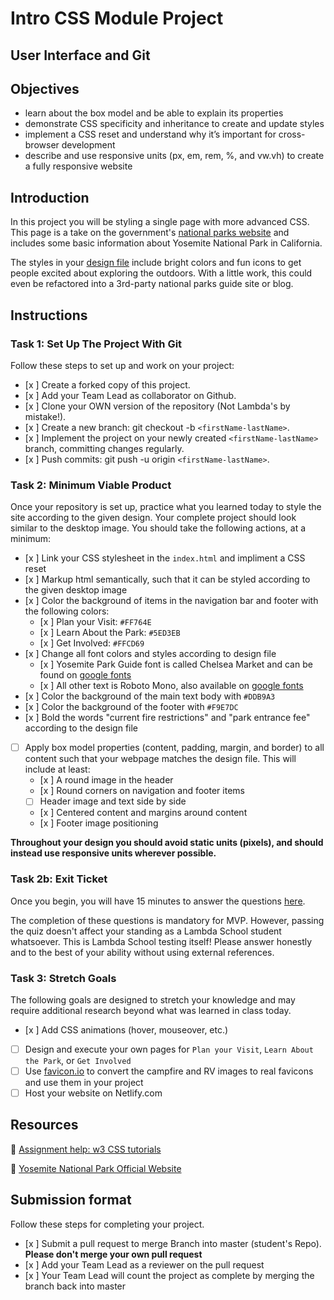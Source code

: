 # Intro CSS Module Project

## User Interface and Git

## Objectives

- learn about the box model and be able to explain its properties
- demonstrate CSS specificity and inheritance to create and update styles
- implement a CSS reset and understand why it’s important for cross-browser development
- describe and use responsive units (px, em, rem, %, and vw.vh) to create a fully responsive website

## Introduction

In this project you will be styling a single page with more advanced CSS. This page is a take on the government's [national parks website](https://www.nps.gov/yose/index.htm) and includes some basic information about Yosemite National Park in California.

The styles in your [design file](/design/desktop.jpg) include bright colors and fun icons to get people excited about exploring the outdoors. With a little work, this could even be refactored into a 3rd-party national parks guide site or blog.

## Instructions

### Task 1: Set Up The Project With Git

Follow these steps to set up and work on your project:

- [x ] Create a forked copy of this project.
- [x ] Add your Team Lead as collaborator on Github.
- [x ] Clone your OWN version of the repository (Not Lambda's by mistake!).
- [x ] Create a new branch: git checkout -b `<firstName-lastName>`.
- [x ] Implement the project on your newly created `<firstName-lastName>` branch, committing changes regularly.
- [x ] Push commits: git push -u origin `<firstName-lastName>`.

### Task 2: Minimum Viable Product

Once your repository is set up, practice what you learned today to style the site according to the given design. Your complete project should look similar to the desktop image. You should take the following actions, at a minimum:

- [x ] Link your CSS stylesheet in the `index.html` and impliment a CSS reset 
- [x ] Markup html semantically, such that it can be styled according to the given desktop image
- [x ] Color the background of items in the navigation bar and footer with the following colors:
  - [x ] Plan your Visit: `#FF764E`
  - [x ] Learn About the Park: `#5ED3EB`
  - [x ] Get Involved: `#FFCD69`
- [x ] Change all font colors and styles according to design file
  - [x ] Yosemite Park Guide font is called Chelsea Market and can be found on [google fonts](https://fonts.google.com/specimen/Chelsea+Market)
  - [x ] All other text is Roboto Mono, also available on [google fonts](https://fonts.google.com/specimen/Roboto+Mono)
- [x ] Color the background of the main text body with `#DDB9A3`
- [x ] Color the background of the footer with `#F9E7DC`
- [x ] Bold the words "current fire restrictions" and "park entrance fee" according to the design file
- [ ] Apply box model properties (content, padding, margin, and border) to all content such that your webpage matches the design file. This will include at least:
  - [x ] A round image in the header
  - [x ] Round corners on navigation and footer items
  - [ ] Header image and text side by side
  - [x ] Centered content and margins around content
  - [x ] Footer image positioning

**Throughout your design you should avoid static units (pixels), and should instead use responsive units wherever possible.**

### Task 2b: Exit Ticket

Once you begin, you will have 15 minutes to answer the questions [here](https://app.codesignal.com/public-test/DyGu5BAvk3m7jHqoz/AiMA3XzNTYpeQH).

The completion of these questions is mandatory for MVP. However, passing the quiz doesn't affect your standing as a Lambda School student whatsoever. This is Lambda School testing itself! Please answer honestly and to the best of your ability without using external references.


### Task 3: Stretch Goals

The following goals are designed to stretch your knowledge and may require additional research beyond what was learned in class today.

- [x ] Add CSS animations (hover, mouseover, etc.)
- [ ] Design and execute your own pages for `Plan your Visit`, `Learn About the Park`, or `Get Involved`
- [ ] Use [favicon.io](https://favicon.io/favicon-converter/) to convert the campfire and RV images to real favicons and use them in your project
- [ ] Host your website on Netlify.com

## Resources

👋 [Assignment help: w3 CSS tutorials](https://www.w3schools.com/css/)

👀 [Yosemite National Park Official Website](https://www.nps.gov/yose/index.htm)

## Submission format

Follow these steps for completing your project.

- [x ] Submit a pull request to merge <firstName-lastName> Branch into master (student's  Repo). **Please don't merge your own pull request**
- [x ] Add your Team Lead as a reviewer on the pull request
- [x ] Your Team Lead will count the project as complete by merging the branch back into master
